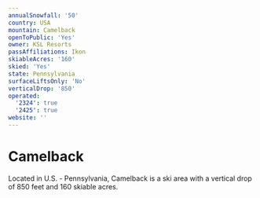 ```yaml
---
annualSnowfall: '50'
country: USA
mountain: Camelback
openToPublic: 'Yes'
owner: KSL Resorts
passAffiliations: Ikon
skiableAcres: '160'
skied: 'Yes'
state: Pennsylvania
surfaceLiftsOnly: 'No'
verticalDrop: '850'
operated:
  '2324': true
  '2425': true
website: ''
---
```



# Camelback

Located in U.S. - Pennsylvania, Camelback is a ski area with a vertical drop of 850 feet and 160 skiable acres.
